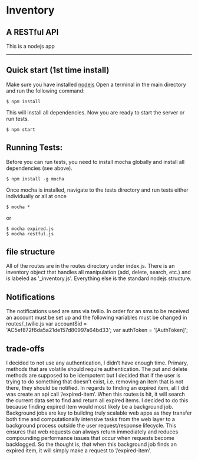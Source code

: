 # Inventory
## A RESTful API
This is a nodejs app

----------

## Quick start (1st time install)
Make sure you have installed [nodejs](https://nodejs.org/)
Open a terminal in the main directory and run the following command:
```
$ npm install
```
This will install all dependencies. Now you are ready to start the server or run tests.
```
$ npm start
```

## Running Tests:
Before you can run tests, you need to install mocha globally and install all dependencies (see above).
```
$ npm install -g mocha
```
Once mocha is installed, navigate to the tests directory and run tests either individually or all at once
```
$ mocha *
```
or
```
$ mocha expired.js
$ mocha restful.js
```

## file structure
All of the routes are in the routes directory under index.js. There is an inventory object that handles all manipulation (add, delete, search, etc.) and is labeled as '_inventory.js'. Everything else is the standard nodejs structure.

## Notifications
The notifications used are sms via twilio. In order for an sms to be received an account must be set up and the following variables must be changed in routes/_twilio.js
var accountSid = 'AC5ef872f6da5a21de157d80997a64bd33';
var authToken = '[AuthToken]';

## trade-offs
I decided to not use any authentication, I didn’t have enough time. Primary, methods that are volatile should require authentication. 
The put and delete methods are supposed to be idempotent but I decided that if the user is trying to do something that doesn’t exist, i.e. removing an item that is not there, they should be notified.
In regards to finding an expired item, all I did was create an api call ‘/expired-item’. When this routes is hit, it will search the current data set to find and return all expired items. I decided to do this because finding expired item would most likely be a background job.  Background jobs are key to building truly scalable web apps as they transfer both time and computationally intensive tasks from the web layer to a background process outside the user request/response lifecycle. This ensures that web requests can always return immediately and reduces compounding performance issues that occur when requests become backlogged. So the thought is, that when this background job finds an expired item, it will simply make a request to ‘/expired-item’.
